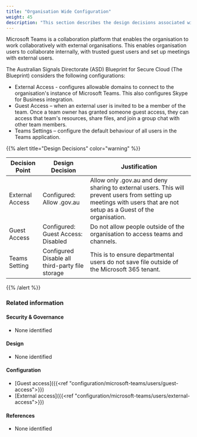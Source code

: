 ```yaml
---
title: "Organisation Wide Configuration"
weight: 45
description: "This section describes the design decisions associated with Teams Organisation Wide Configuration for system(s) built using ASD's Blueprint for Secure Cloud."
---
```


Microsoft Teams is a collaboration platform that enables the organisation to work collaboratively with external organisations. This enables organisation users to collaborate internally, with trusted guest users and set up meetings with external users.

The Australian Signals Directorate (ASD) Blueprint for Secure Cloud (The Blueprint) considers the following configurations:

* External Access - configures allowable domains to connect to the organisation's instance of Microsoft Teams. This also configures Skype for Business integration.
* Guest Access – when an external user is invited to be a member of the team. Once a team owner has granted someone guest access, they can access that team's resources, share files, and join a group chat with other team members.
* Teams Settings – configure the default behaviour of all users in the Teams application.

{{% alert title="Design Decisions" color="warning" %}}

| Decision Point  | Design Decision                                    | Justification                                                                                                                                                                       |
| --------------- | -------------------------------------------------- | ----------------------------------------------------------------------------------------------------------------------------------------------------------------------------------- |
| External Access | Configured:<br>Allow <organisation>.gov.au         | Allow only <organisation>.gov.au and deny sharing to external users. This will prevent users from setting up meetings with users that are not setup as a Guest of the organisation. |
| Guest Access    | Configured:<br>Guest Access: Disabled              | Do not allow people outside of the organisation to access teams and channels.                                                                                                       |
| Teams Setting   | Configured<br>Disable all third-party file storage | This is to ensure departmental users do not save file outside of the Microsoft 365 tenant.                                                                                          |

{{% /alert %}}

### Related information

#### Security & Governance

* None identified

#### Design

* None identified

#### Configuration

* [Guest access]({{<ref "configuration/microsoft-teams/users/guest-access">}})
* [External access]({{<ref "configuration/microsoft-teams/users/external-access">}})


#### References

* None identified